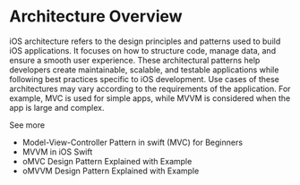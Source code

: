 # Architecture Overview

iOS architecture refers to the design principles and patterns used to build iOS applications. It focuses on how to structure code, manage data, and ensure a smooth user experience. These architectural patterns help developers create maintainable, scalable, and testable applications while following best practices specific to iOS development. Use cases of these architectures may vary according to the requirements of the application. For example, MVC is used for simple apps, while MVVM is considered when the app is large and complex.

See more

- Model-View-Controller Pattern in swift (MVC) for Beginners
- MVVM in iOS Swift
- oMVC Design Pattern Explained with Example
- oMVVM Design Pattern Explained with Example
